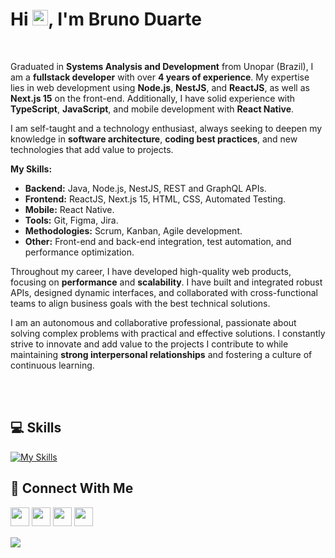 
<h1 > Hi <img src="https://media.giphy.com/media/hvRJCLFzcasrR4ia7z/giphy.gif" width="25">, I'm Bruno Duarte</h1>
<br/>
      <p>Graduated in <strong>Systems Analysis and Development</strong> from Unopar (Brazil), I am a <strong>fullstack developer</strong> with over <strong>4 years of experience</strong>. My expertise lies in web development using <strong>Node.js</strong>, <strong>NestJS</strong>, and <strong>ReactJS</strong>, as well as <strong>Next.js 15</strong> on the front-end. Additionally, I have solid experience with <strong>TypeScript</strong>, <strong>JavaScript</strong>, and mobile development with <strong>React Native</strong>.</p>
      <p>I am self-taught and a technology enthusiast, always seeking to deepen my knowledge in <strong>software architecture</strong>, <strong>coding best practices</strong>, and new technologies that add value to projects.</p>
      <p>
        <strong>My Skills:</strong><br />
        <ul>
          <li><strong>Backend:</strong> Java, Node.js, NestJS, REST and GraphQL APIs.</li>
          <li><strong>Frontend:</strong> ReactJS, Next.js 15, HTML, CSS, Automated Testing.</li>
          <li><strong>Mobile:</strong> React Native.</li>
          <li><strong>Tools:</strong> Git, Figma, Jira.</li>
          <li><strong>Methodologies:</strong> Scrum, Kanban, Agile development.</li>
          <li><strong>Other:</strong> Front-end and back-end integration, test automation, and performance optimization.</li>
        </ul>
      </p>
      <p>Throughout my career, I have developed high-quality web products, focusing on <strong>performance</strong> and <strong>scalability</strong>. I have built and integrated robust APIs, designed dynamic interfaces, and collaborated with cross-functional teams to align business goals with the best technical solutions.</p>
      <p>I am an autonomous and collaborative professional, passionate about solving complex problems with practical and effective solutions. I constantly strive to innovate and add value to the projects I contribute to while maintaining <strong>strong interpersonal relationships</strong> and fostering a culture of continuous learning.</p>
      <br/><br/>
    


## 💻 Skills

[![My Skills](https://skillicons.dev/icons?i=react,nextjs,nodejs,nestjs,prisma,ts,tailwind,materialui,sass,js,vite,cs)](https://skillicons.dev)



## 👥 Connect With Me
<p>
<a href="https://linkedin.com/in/bduarte10"><img src="https://img.shields.io/badge/linkedin-%230077B5.svg?style=for-the-badge&logo=linkedin&logoColor=white" style="margin-bottom: 4px;" height="30px" target="_blank"></a>
<a href="https://twitter.com/bduarte_10"><img src="https://img.shields.io/badge/Twitter-%231DA1F2.svg?style=for-the-badge&logo=Twitter&logoColor=white" style="margin-bottom: 4px;" height="30px" target="_blank"></a>
<a href="https://www.instagram.com/bduarte.10"><img src="https://img.shields.io/badge/Instagram-%23E4405F.svg?style=for-the-badge&logo=Instagram&logoColor=white" style="margin-bottom: 4px;" height="30px" target="_blank"></a>
<a href="https://codepen.io/bduarte10"><img src="https://img.shields.io/badge/Codepen-000000?style=for-the-badge&logo=codepen&logoColor=white" style="margin-bottom: 4px;" height="30px" target="_blank"></a>
</p>

<div style="display: flex;">
    <picture>
        <source
            srcset="https://github-readme-stats.vercel.app/api/top-langs/?username=bduarte10&layout=compact&theme=dark"
            media="(prefers-color-scheme: dark)"
        />
        <source
            srcset="https://github-readme-stats.vercel.app/api/top-langs/?username=bduarte10&layout=compact"
            media="(prefers-color-scheme: light), (prefers-color-scheme: no-preference)"
        />
        <img src="https://github-readme-stats.vercel.app/api/top-langs/?username=bduarte10&layout=compact" />
    </picture>
</div>
